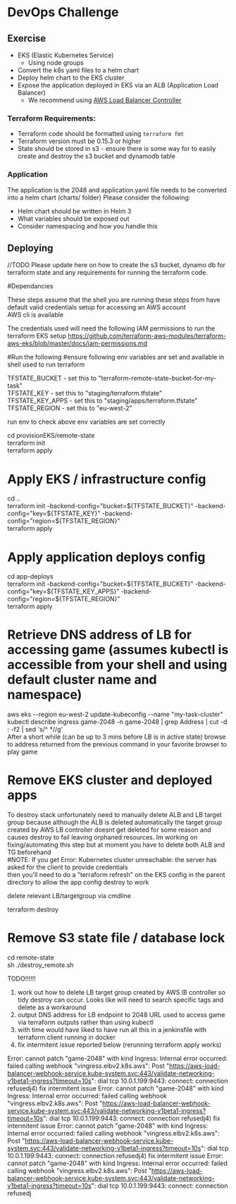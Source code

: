 # DevOps Challenge

## Exercise
* EKS (Elastic Kubernetes Service)
  * Using node groups
* Convert the k8s yaml files to a helm chart
* Deploy helm chart to the EKS cluster
* Expose the application deployed in EKS via an ALB (Application Load Balancer)
    * We recommend using [AWS Load Balancer Controller](https://kubernetes-sigs.github.io/aws-load-balancer-controller/v2.2/)

### Terraform Requirements:
* Terraform code should be formatted using `terraform fmt`
* Terraform version must be 0.15.3 or higher
* State should be stored in s3 - ensure there is some way for to easily create and destroy the s3 bucket and dynamodb table

### Application
The application is the 2048 and application.yaml file needs to be converted into a helm chart (charts/ folder)
Please consider the following:
* Helm chart should be written in Helm 3
* What variables should be exposed out
* Consider namespacing and how you handle this


## Deploying

//TODO Please update here on how to create the s3 bucket, dynamo db for terraform state and any requirements for running the terraform code.

#Dependancies

These steps assume that the shell you are running these steps from have default valid credentials setup for accessing an AWS account  
AWS cli is available

The credentials used will need the following IAM permissions to run the terraform EKS setup
https://github.com/terraform-aws-modules/terraform-aws-eks/blob/master/docs/iam-permissions.md


#Run the following
#ensure following env variables are set and available in shell used to run terraform  

TFSTATE_BUCKET - set this to "terraform-remote-state-bucket-for-my-task"  
TFSTATE_KEY - set this to "staging/terraform.tfstate"  
TFSTATE_KEY_APPS - set this to "staging/apps/terraform.tfstate"
TFSTATE_REGION - set this to "eu-west-2"  

run env to check above env variables are set correctly  

cd provisionEKS/remote-state  
terraform init  
terraform apply  

# Apply EKS / infrastructure config
cd ..  
terraform init -backend-config="bucket=${TFSTATE_BUCKET}" -backend-config="key=${TFSTATE_KEY}" -backend-config="region=${TFSTATE_REGION}"  
terraform apply  

# Apply application deploys config  

cd app-deploys  
terraform init -backend-config="bucket=${TFSTATE_BUCKET}" -backend-config="key=${TFSTATE_KEY_APPS}" -backend-config="region=${TFSTATE_REGION}"  
terraform apply

# Retrieve DNS address of LB for accessing game (assumes kubectl is accessible from your shell and using default cluster name and namespace)  
aws eks --region eu-west-2 update-kubeconfig --name "my-task-cluster"  
kubectl describe ingress game-2048 -n game-2048 | grep Address | cut -d : -f2 | sed 's/^ *//g'  
After a short while (can be up to 3 mins before LB is in active state)  browse to address returned from the previous command in your favorite browser to play game  

# Remove EKS cluster and deployed apps  
To destroy stack unfortunately need to manually delete ALB and LB target group because although the ALB is deleted automatically the target group created by AWS LB controller doesnt get deleted for some reason and causes destroy to fail leaving orphaned resources. Im working on fixing/automating this step but at moment you have to delete both ALB and TG beforehand  
#NOTE: If you get Error: Kubernetes cluster unreachable: the server has asked for the client to provide credentials  
then you'll need to do a "terraform refresh" on the EKS config in the parent directory to allow the app config destroy to work  

delete relevant LB/targetgroup via cmdline 

terraform destroy  


# Remove S3 state file / database lock   
cd remote-state  
sh ./destroy_remote.sh  

TODO!!!!!!  
1) work out how to delete LB target group created by AWS lB controller so tidy destroy can occur. Looks like will need to search specific tags and delete as a workaround
2) output DNS address for LB endpoint to 2048 URL used to access game via terraform outputs rather than using kubectl  
3) with time would have liked to have run all this in a jenkinsfile with terraform client running in docker  
4) fix intermitent issue reported below (rerunning terraform apply works)

 Error: cannot patch "game-2048" with kind Ingress: Internal error occurred: failed calling webhook "vingress.elbv2.k8s.aws": Post "https://aws-load-balancer-webhook-service.kube-system.svc:443/validate-networking-v1beta1-ingress?timeout=10s": dial tcp 10.0.1.199:9443: connect: connection refusedj4) fix intermitent issue Error: cannot patch "game-2048" with kind Ingress: Internal error occurred: failed calling webhook "vingress.elbv2.k8s.aws": Post "https://aws-load-balancer-webhook-service.kube-system.svc:443/validate-networking-v1beta1-ingress?timeout=10s": dial tcp 10.0.1.199:9443: connect: connection refusedj4) fix intermitent issue Error: cannot patch "game-2048" with kind Ingress: Internal error occurred: failed calling webhook "vingress.elbv2.k8s.aws": Post "https://aws-load-balancer-webhook-service.kube-system.svc:443/validate-networking-v1beta1-ingress?timeout=10s": dial tcp 10.0.1.199:9443: connect: connection refusedj4) fix intermitent issue Error: cannot patch "game-2048" with kind Ingress: Internal error occurred: failed calling webhook "vingress.elbv2.k8s.aws": Post "https://aws-load-balancer-webhook-service.kube-system.svc:443/validate-networking-v1beta1-ingress?timeout=10s": dial tcp 10.0.1.199:9443: connect: connection refusedj
